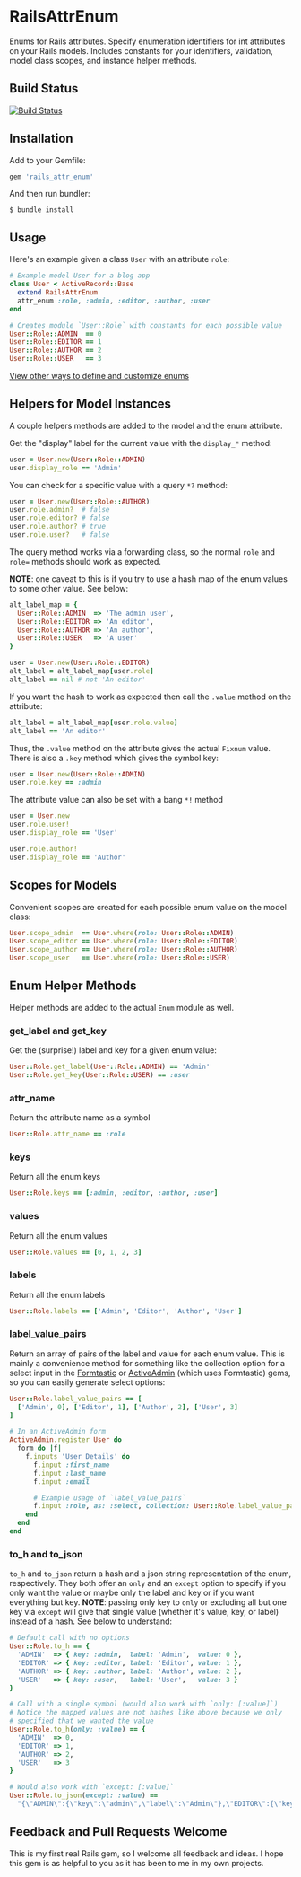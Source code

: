 # RailsAttrEnum

Enums for Rails attributes. Specify enumeration identifiers for int attributes
on your Rails models. Includes constants for your identifiers, validation,
model class scopes, and instance helper methods.

## Build Status
[![Build Status](https://travis-ci.org/jfairbank/rails_attr_enum.png?branch=master)](https://travis-ci.org/jfairbank/rails_attr_enum)

## Installation
Add to your Gemfile:

```ruby
gem 'rails_attr_enum'
```

And then run bundler:

    $ bundle install

## Usage

Here's an example given a class `User` with an attribute `role`:

```ruby
# Example model User for a blog app
class User < ActiveRecord::Base
  extend RailsAttrEnum
  attr_enum :role, :admin, :editor, :author, :user
end

# Creates module `User::Role` with constants for each possible value
User::Role::ADMIN  == 0
User::Role::EDITOR == 1
User::Role::AUTHOR == 2
User::Role::USER   == 3
```

[View other ways to define and customize enums](https://github.com/jfairbank/rails_attr_enum/wiki/Adding-an-Enum-to-a-Model)

## Helpers for Model Instances

A couple helpers methods are added to the model and the enum attribute.

Get the "display" label for the current value with the `display_*` method:

```ruby
user = User.new(User::Role::ADMIN)
user.display_role == 'Admin'
```

You can check for a specific value with a query `*?` method:

```ruby
user = User.new(User::Role::AUTHOR)
user.role.admin?  # false
user.role.editor? # false
user.role.author? # true
user.role.user?   # false
```

The query method works via a forwarding class, so the normal `role` and `role=`
methods should work as expected.

**NOTE**: one caveat to this is if you try to use
a hash map of the enum values to some other value. See below:

```ruby
alt_label_map = {
  User::Role::ADMIN  => 'The admin user',
  User::Role::EDITOR => 'An editor',
  User::Role::AUTHOR => 'An author',
  User::Role::USER   => 'A user'
}

user = User.new(User::Role::EDITOR)
alt_label = alt_label_map[user.role]
alt_label == nil # not 'An editor'
```

If you want the hash to work as expected then call the `.value` method on the
attribute:

```ruby
alt_label = alt_label_map[user.role.value]
alt_label == 'An editor'
```

Thus, the `.value` method on the attribute gives the actual `Fixnum` value.
There is also a `.key` method which gives the symbol key:

```ruby
user = User.new(User::Role::ADMIN)
user.role.key == :admin
```

The attribute value can also be set with a bang `*!` method

```ruby
user = User.new
user.role.user!
user.display_role == 'User'

user.role.author!
user.display_role == 'Author'
```

## Scopes for Models

Convenient scopes are created for each possible enum value on the model class:

```ruby
User.scope_admin  == User.where(role: User::Role::ADMIN)
User.scope_editor == User.where(role: User::Role::EDITOR)
User.scope_author == User.where(role: User::Role::AUTHOR)
User.scope_user   == User.where(role: User::Role::USER)
```

## Enum Helper Methods

Helper methods are added to the actual `Enum` module as well.

### get_label and get_key
Get the (surprise!) label and key for a given enum
value:

```ruby
User::Role.get_label(User::Role::ADMIN) == 'Admin'
User::Role.get_key(User::Role::USER) == :user
```

### attr_name
Return the attribute name as a symbol

```ruby
User::Role.attr_name == :role
```

### keys
Return all the enum keys

```ruby
User::Role.keys == [:admin, :editor, :author, :user]
```

### values
Return all the enum values

```ruby
User::Role.values == [0, 1, 2, 3]
```

### labels
Return all the enum labels

```ruby
User::Role.labels == ['Admin', 'Editor', 'Author', 'User']
```

### label_value_pairs
Return an array of pairs of the label and value for each
enum value. This is mainly a convenience method for something like the
collection option for a select input in the
[Formtastic](https://github.com/justinfrench/formtastic) or
[ActiveAdmin](https://github.com/gregbell/active_admin) (which uses Formtastic)
gems, so you can easily generate select options:

```ruby
User::Role.label_value_pairs == [
  ['Admin', 0], ['Editor', 1], ['Author', 2], ['User', 3]
]

# In an ActiveAdmin form
ActiveAdmin.register User do
  form do |f|
    f.inputs 'User Details' do
      f.input :first_name
      f.input :last_name
      f.input :email

      # Example usage of `label_value_pairs`
      f.input :role, as: :select, collection: User::Role.label_value_pairs
    end
  end
end
```

### to_h and to_json
`to_h` and `to_json` return a hash and a json string representation of the enum,
respectively. They both offer an `only` and an `except` option to specify if
you only want the value or maybe only the label and key or if you want
everything but key. **NOTE**:  passing only key to `only` or excluding all but
one key via `except` will give that single value (whether it's value, key, or
label) instead of a hash. See below to understand:

```ruby
# Default call with no options
User::Role.to_h == {
  'ADMIN'  => { key: :admin,  label: 'Admin',  value: 0 },
  'EDITOR' => { key: :editor, label: 'Editor', value: 1 },
  'AUTHOR' => { key: :author, label: 'Author', value: 2 },
  'USER'   => { key: :user,   label: 'User',   value: 3 }
}

# Call with a single symbol (would also work with `only: [:value]`)
# Notice the mapped values are not hashes like above because we only
# specified that we wanted the value
User::Role.to_h(only: :value) == {
  'ADMIN'  => 0,
  'EDITOR' => 1,
  'AUTHOR' => 2,
  'USER'   => 3
}

# Would also work with `except: [:value]`
User::Role.to_json(except: :value) ==
  "{\"ADMIN\":{\"key\":\"admin\",\"label\":\"Admin\"},\"EDITOR\":{\"key\":\"editor\",\"label\":\"Editor\"},\"AUTHOR\":{\"key\":\"author\",\"label\":\"Author\"},\"USER\":{\"key\":\"user\",\"label\":\"User\"}}"
```

## Feedback and Pull Requests Welcome
This is my first real Rails gem, so I welcome all feedback and ideas. I hope this gem is as helpful to you as it has been to me in my own projects.
